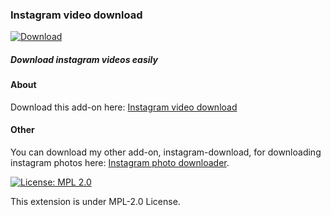### **Instagram video download**
<a href="https://addons.mozilla.org/en-US/firefox/addon/instagram-video-downloader/" target="_blank">
    <img src="https://img.shields.io/badge/Firefox-Addon-orange.svg" alt="Download">
</a>

##### Download instagram videos easily 

#### About

Download this add-on here: [Instagram video download](https://addons.mozilla.org/en-US/firefox/addon/instagram-video-downloader/)

#### Other

You can download my other add-on, instagram-download, for downloading instagram photos here: [Instagram photo downloader](https://addons.mozilla.org/en-US/firefox/addon/ig-photo-downloader/).


[![License: MPL 2.0](https://img.shields.io/badge/License-MPL%202.0-brightgreen.svg)](https://opensource.org/licenses/MPL-2.0)

This extension is under MPL-2.0 License.
